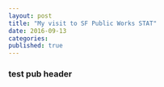```yaml
---
layout: post
title: "My visit to SF Public Works STAT"
date: 2016-09-13
categories: 
published: true
---
```


### test pub header